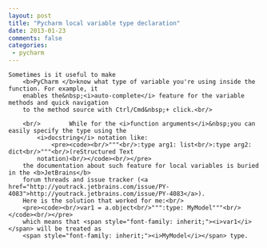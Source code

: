 ```yaml
---
layout: post
title: "Pycharm local variable type declaration"
date: 2013-01-23
comments: false
categories:
 - pycharm
---
```



    Sometimes is it useful to make
        <b>PyCharm </b>know what type of variable you're using inside the function. For example, it
        enables the&nbsp;<i>auto-complete</i> feature for the variable methods and quick navigation
        to the method source with Ctrl/Cmd&nbsp;+ click.<br/>

        <br/>        While for the <i>function arguments</i>&nbsp;you can easily specify the type using the
            <i>docstring</i> notation like:
                <pre><code><br/>"""<br/>:type arg1: list<br/>:type arg2: dict<br/>"""<br/>(reStructured Text
            notation)<br/></code><br/></pre>
        the documentation about such feature for local variables is buried in the <b>JetBrains</b>
        forum threads and issue tracker (<a href="http://youtrack.jetbrains.com/issue/PY-4083">http://youtrack.jetbrains.com/issue/PY-4083</a>).
        Here is the solution that worked for me:<br/>
        <pre><code><br/>var1 = a.object<br/>""":type: MyModel"""<br/></code><br/></pre>
        which means that <span style="font-family: inherit;"><i>var1</i></span> will be treated as
        <span style="font-family: inherit;"><i>MyModel</i></span> type.
